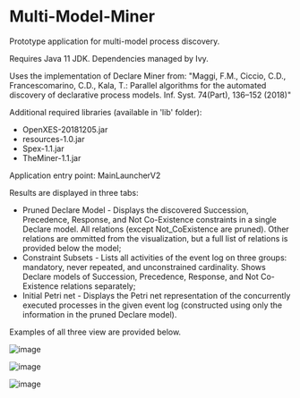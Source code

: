 # Multi-Model-Miner
Prototype application for multi-model process discovery.

Requires Java 11 JDK. Dependencies managed by Ivy.

Uses the implementation of Declare Miner from: "Maggi, F.M., Ciccio, C.D., Francescomarino, C.D., Kala, T.: Parallel algorithms for the automated discovery of declarative process models. Inf. Syst. 74(Part), 136–152 (2018)"

Additional required libraries (available in 'lib' folder):
* OpenXES-20181205.jar
* resources-1.0.jar
* Spex-1.1.jar
* TheMiner-1.1.jar

Application entry point: MainLauncherV2

Results are displayed in three tabs:
* Pruned Declare Model - Displays the discovered Succession, Precedence, Response, and Not Co-Existence constraints in a single Declare model. All relations (except Not_CoExistence are pruned). Other relations are ommitted from the visualization, but a full list of relations is provided below the model;
* Constraint Subsets - Lists all activities of the event log on three groups: mandatory, never repeated, and unconstrained cardinality. Shows Declare models of Succession, Precedence, Response, and Not Co-Existence relations separately;
* Initial Petri net - Displays the Petri net representation of the concurrently executed processes in the given event log (constructed using only the information in the pruned Declare model).

Examples of all three view are provided below.

![image](https://github.com/antialman/multi-model-miner/assets/18569885/5ad26a44-f9e6-4043-94c4-65dfecde1079)

![image](https://github.com/antialman/multi-model-miner/assets/18569885/e01be1c8-cc0b-4f68-9a21-f88ac9ee1bb3)

![image](https://github.com/antialman/multi-model-miner/assets/18569885/33659fb6-855e-4bd5-9e29-24767f9d52c1)
